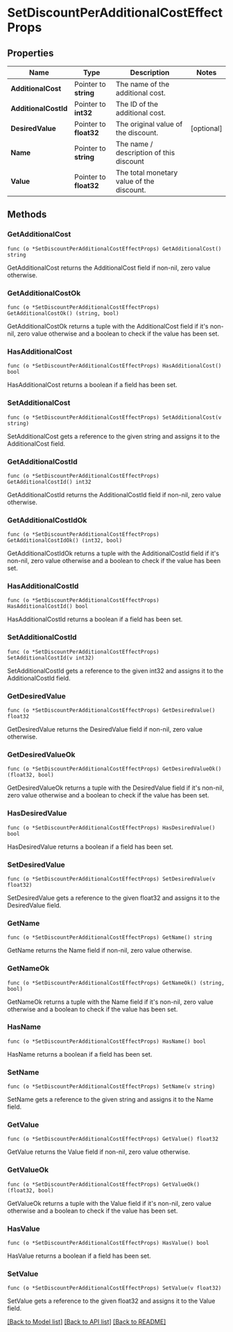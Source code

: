 # SetDiscountPerAdditionalCostEffectProps

## Properties

Name | Type | Description | Notes
------------ | ------------- | ------------- | -------------
**AdditionalCost** | Pointer to **string** | The name of the additional cost. | 
**AdditionalCostId** | Pointer to **int32** | The ID of the additional cost. | 
**DesiredValue** | Pointer to **float32** | The original value of the discount. | [optional] 
**Name** | Pointer to **string** | The name / description of this discount | 
**Value** | Pointer to **float32** | The total monetary value of the discount. | 

## Methods

### GetAdditionalCost

`func (o *SetDiscountPerAdditionalCostEffectProps) GetAdditionalCost() string`

GetAdditionalCost returns the AdditionalCost field if non-nil, zero value otherwise.

### GetAdditionalCostOk

`func (o *SetDiscountPerAdditionalCostEffectProps) GetAdditionalCostOk() (string, bool)`

GetAdditionalCostOk returns a tuple with the AdditionalCost field if it's non-nil, zero value otherwise
and a boolean to check if the value has been set.

### HasAdditionalCost

`func (o *SetDiscountPerAdditionalCostEffectProps) HasAdditionalCost() bool`

HasAdditionalCost returns a boolean if a field has been set.

### SetAdditionalCost

`func (o *SetDiscountPerAdditionalCostEffectProps) SetAdditionalCost(v string)`

SetAdditionalCost gets a reference to the given string and assigns it to the AdditionalCost field.

### GetAdditionalCostId

`func (o *SetDiscountPerAdditionalCostEffectProps) GetAdditionalCostId() int32`

GetAdditionalCostId returns the AdditionalCostId field if non-nil, zero value otherwise.

### GetAdditionalCostIdOk

`func (o *SetDiscountPerAdditionalCostEffectProps) GetAdditionalCostIdOk() (int32, bool)`

GetAdditionalCostIdOk returns a tuple with the AdditionalCostId field if it's non-nil, zero value otherwise
and a boolean to check if the value has been set.

### HasAdditionalCostId

`func (o *SetDiscountPerAdditionalCostEffectProps) HasAdditionalCostId() bool`

HasAdditionalCostId returns a boolean if a field has been set.

### SetAdditionalCostId

`func (o *SetDiscountPerAdditionalCostEffectProps) SetAdditionalCostId(v int32)`

SetAdditionalCostId gets a reference to the given int32 and assigns it to the AdditionalCostId field.

### GetDesiredValue

`func (o *SetDiscountPerAdditionalCostEffectProps) GetDesiredValue() float32`

GetDesiredValue returns the DesiredValue field if non-nil, zero value otherwise.

### GetDesiredValueOk

`func (o *SetDiscountPerAdditionalCostEffectProps) GetDesiredValueOk() (float32, bool)`

GetDesiredValueOk returns a tuple with the DesiredValue field if it's non-nil, zero value otherwise
and a boolean to check if the value has been set.

### HasDesiredValue

`func (o *SetDiscountPerAdditionalCostEffectProps) HasDesiredValue() bool`

HasDesiredValue returns a boolean if a field has been set.

### SetDesiredValue

`func (o *SetDiscountPerAdditionalCostEffectProps) SetDesiredValue(v float32)`

SetDesiredValue gets a reference to the given float32 and assigns it to the DesiredValue field.

### GetName

`func (o *SetDiscountPerAdditionalCostEffectProps) GetName() string`

GetName returns the Name field if non-nil, zero value otherwise.

### GetNameOk

`func (o *SetDiscountPerAdditionalCostEffectProps) GetNameOk() (string, bool)`

GetNameOk returns a tuple with the Name field if it's non-nil, zero value otherwise
and a boolean to check if the value has been set.

### HasName

`func (o *SetDiscountPerAdditionalCostEffectProps) HasName() bool`

HasName returns a boolean if a field has been set.

### SetName

`func (o *SetDiscountPerAdditionalCostEffectProps) SetName(v string)`

SetName gets a reference to the given string and assigns it to the Name field.

### GetValue

`func (o *SetDiscountPerAdditionalCostEffectProps) GetValue() float32`

GetValue returns the Value field if non-nil, zero value otherwise.

### GetValueOk

`func (o *SetDiscountPerAdditionalCostEffectProps) GetValueOk() (float32, bool)`

GetValueOk returns a tuple with the Value field if it's non-nil, zero value otherwise
and a boolean to check if the value has been set.

### HasValue

`func (o *SetDiscountPerAdditionalCostEffectProps) HasValue() bool`

HasValue returns a boolean if a field has been set.

### SetValue

`func (o *SetDiscountPerAdditionalCostEffectProps) SetValue(v float32)`

SetValue gets a reference to the given float32 and assigns it to the Value field.


[[Back to Model list]](../README.md#documentation-for-models) [[Back to API list]](../README.md#documentation-for-api-endpoints) [[Back to README]](../README.md)


